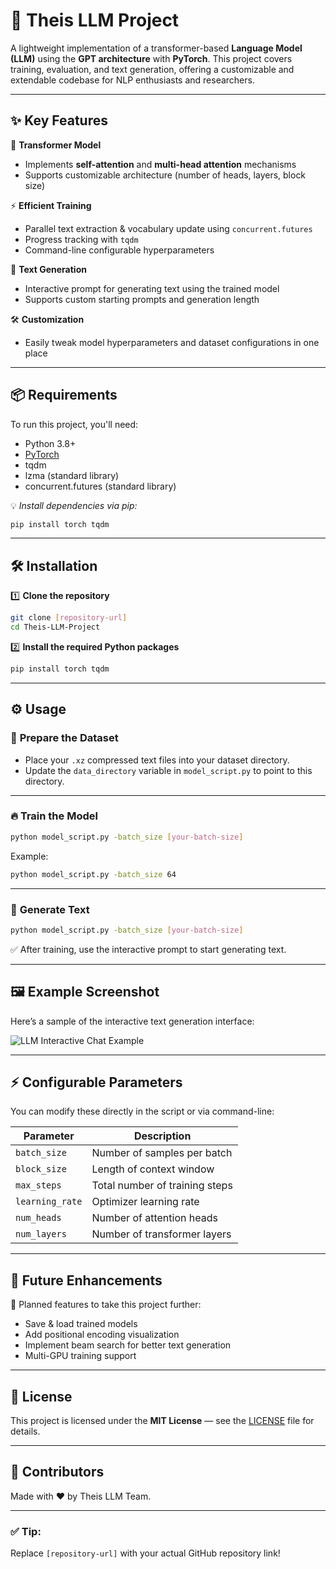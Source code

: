 
# 🤖 **Theis LLM Project**

A lightweight implementation of a transformer-based **Language Model (LLM)** using the **GPT architecture** with **PyTorch**. This project covers training, evaluation, and text generation, offering a customizable and extendable codebase for NLP enthusiasts and researchers.

---

## ✨ **Key Features**

🚀 **Transformer Model**
- Implements **self-attention** and **multi-head attention** mechanisms  
- Supports customizable architecture (number of heads, layers, block size)

⚡ **Efficient Training**
- Parallel text extraction & vocabulary update using `concurrent.futures`
- Progress tracking with `tqdm`
- Command-line configurable hyperparameters

📝 **Text Generation**
- Interactive prompt for generating text using the trained model
- Supports custom starting prompts and generation length

🛠 **Customization**
- Easily tweak model hyperparameters and dataset configurations in one place

---

## 📦 **Requirements**

To run this project, you'll need:

- Python 3.8+
- [PyTorch](https://pytorch.org/)
- tqdm
- lzma (standard library)
- concurrent.futures (standard library)

💡 _Install dependencies via pip:_
```bash
pip install torch tqdm
```

---

## 🛠 **Installation**

1️⃣ **Clone the repository**
```bash
git clone [repository-url]
cd Theis-LLM-Project
```

2️⃣ **Install the required Python packages**
```bash
pip install torch tqdm
```

---

## ⚙ **Usage**

### 📂 **Prepare the Dataset**
- Place your `.xz` compressed text files into your dataset directory.
- Update the `data_directory` variable in `model_script.py` to point to this directory.

---

### 🔥 **Train the Model**
```bash
python model_script.py -batch_size [your-batch-size]
```
Example:
```bash
python model_script.py -batch_size 64
```

---

### 💬 **Generate Text**
```bash
python model_script.py -batch_size [your-batch-size]
```
✅ After training, use the interactive prompt to start generating text.

---

## 🖼 **Example Screenshot**

Here’s a sample of the interactive text generation interface:

![LLM Interactive Chat Example](./Tarrifarm.jpg)

---

## ⚡ **Configurable Parameters**

You can modify these directly in the script or via command-line:

| Parameter       | Description                              |
|-----------------|------------------------------------------|
| `batch_size`     | Number of samples per batch              |
| `block_size`     | Length of context window                 |
| `max_steps`      | Total number of training steps           |
| `learning_rate`  | Optimizer learning rate                  |
| `num_heads`      | Number of attention heads                |
| `num_layers`     | Number of transformer layers             |

---

## 🧠 **Future Enhancements**
🌱 Planned features to take this project further:

- Save & load trained models  
- Add positional encoding visualization  
- Implement beam search for better text generation  
- Multi-GPU training support  

---

## 📝 **License**

This project is licensed under the **MIT License** — see the [LICENSE](LICENSE) file for details.

---

## 🙌 **Contributors**

Made with ❤️ by Theis LLM Team.

---

### ✅ **Tip:**  
Replace `[repository-url]` with your actual GitHub repository link!
